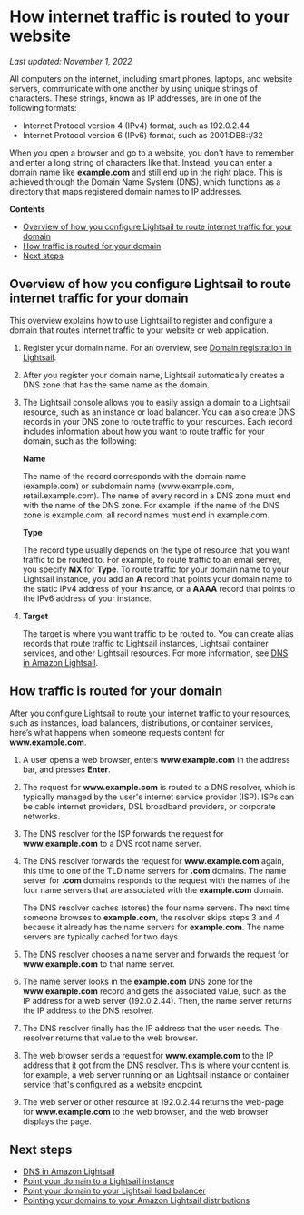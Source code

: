 # How internet traffic is routed to your website<a name="amazon-lightsail-internet-traffic-routing"></a>

 *Last updated: November 1, 2022* 

All computers on the internet, including smart phones, laptops, and website servers, communicate with one another by using unique strings of characters\. These strings, known as IP addresses, are in one of the following formats:
+ Internet Protocol version 4 \(IPv4\) format, such as 192\.0\.2\.44
+ Internet Protocol version 6 \(IPv6\) format, such as 2001:DB8::/32

When you open a browser and go to a website, you don't have to remember and enter a long string of characters like that\. Instead, you can enter a domain name like **example\.com** and still end up in the right place\. This is achieved through the Domain Name System \(DNS\), which functions as a directory that maps registered domain names to IP addresses\.

**Contents**
+ [Overview of how you configure Lightsail to route internet traffic for your domain](#internet-traffic-routing)
+ [How traffic is routed for your domain](#lightsail-traffic-routing)
+ [Next steps](#internet-traffic-routing-next-steps)

## Overview of how you configure Lightsail to route internet traffic for your domain<a name="internet-traffic-routing"></a>

This overview explains how to use Lightsail to register and configure a domain that routes internet traffic to your website or web application\. 

1. Register your domain name\. For an overview, see [Domain registration in Lightsail](amazon-lightsail-domain-registration.md)\.

1. After you register your domain name, Lightsail automatically creates a DNS zone that has the same name as the domain\.

1. The Lightsail console allows you to easily assign a domain to a Lightsail resource, such as an instance or load balancer\. You can also create DNS records in your DNS zone to route traffic to your resources\. Each record includes information about how you want to route traffic for your domain, such as the following:

   **Name**

   The name of the record corresponds with the domain name \(example\.com\) or subdomain name \(www\.example\.com, retail\.example\.com\)\. The name of every record in a DNS zone must end with the name of the DNS zone\. For example, if the name of the DNS zone is example\.com, all record names must end in example\.com\. 

   **Type**

   The record type usually depends on the type of resource that you want traffic to be routed to\. For example, to route traffic to an email server, you specify **MX** for **Type**\. To route traffic for your domain name to your Lightsail instance, you add an **A** record that points your domain name to the static IPv4 address of your instance, or a **AAAA** record that points to the IPv6 address of your instance\.

1. **Target**

   The target is where you want traffic to be routed to\. You can create alias records that route traffic to Lightsail instances, Lightsail container services, and other Lightsail resources\. For more information, see [DNS in Amazon Lightsail](understanding-dns-in-amazon-lightsail.md)\.

## How traffic is routed for your domain<a name="lightsail-traffic-routing"></a>

After you configure Lightsail to route your internet traffic to your resources, such as instances, load balancers, distributions, or container services, here’s what happens when someone requests content for **www\.example\.com**\.

1. A user opens a web browser, enters **www\.example\.com** in the address bar, and presses **Enter**\.

1. The request for **www\.example\.com** is routed to a DNS resolver, which is typically managed by the user's internet service provider \(ISP\)\. ISPs can be cable internet providers, DSL broadband providers, or corporate networks\.

1. The DNS resolver for the ISP forwards the request for **www\.example\.com** to a DNS root name server\. 

1. The DNS resolver forwards the request for **www\.example\.com** again, this time to one of the TLD name servers for **\.com** domains\. The name server for **\.com** domains responds to the request with the names of the four name servers that are associated with the **example\.com** domain\. 

   The DNS resolver caches \(stores\) the four name servers\. The next time someone browses to **example\.com**, the resolver skips steps 3 and 4 because it already has the name servers for **example\.com**\. The name servers are typically cached for two days\.

1. The DNS resolver chooses a name server and forwards the request for **www\.example\.com** to that name server\.

1. The name server looks in the **example\.com** DNS zone for the **www\.example\.com** record and gets the associated value, such as the IP address for a web server \(192\.0\.2\.44\)\. Then, the name server returns the IP address to the DNS resolver\.

1. The DNS resolver finally has the IP address that the user needs\. The resolver returns that value to the web browser\.

1. The web browser sends a request for **www\.example\.com** to the IP address that it got from the DNS resolver\. This is where your content is, for example, a web server running on an Lightsail instance or container service that's configured as a website endpoint\.

1. The web server or other resource at 192\.0\.2\.44 returns the web\-page for **www\.example\.com** to the web browser, and the web browser displays the page\.

## Next steps<a name="internet-traffic-routing-next-steps"></a>
+ [DNS in Amazon Lightsail](understanding-dns-in-amazon-lightsail.md)
+ [Point your domain to a Lightsail instance](amazon-lightsail-routing-to-instance.md)
+ [Point your domain to your Lightsail load balancer](add-alias-record-for-lightsail-load-balancer.md)
+ [Pointing your domains to your Amazon Lightsail distributions](amazon-lightsail-point-domain-to-distribution.md)